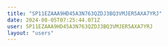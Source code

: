 ```yaml
---
title: "SP11EZAAA9HD45A3N763QZDJ3BQ3VMJER5AXA7YRJ"
date: 2024-08-05T07:25:44.071Z
user: SP11EZAAA9HD45A3N763QZDJ3BQ3VMJER5AXA7YRJ
layout: "users"
---
```

    